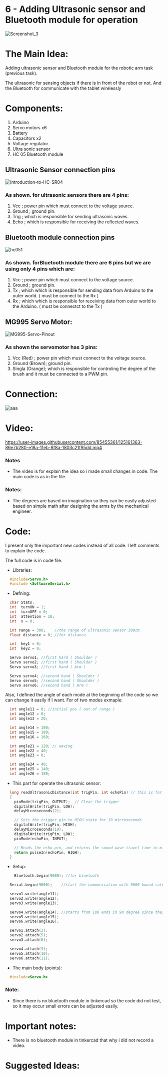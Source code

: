 # 6 - Adding Ultrasonic sensor and Bluetooth module for operation


![Screenshot_3](https://user-images.githubusercontent.com/85455361/124705407-4b38b880-defe-11eb-9f68-1afa998dbb38.jpg)

# The Main Idea:

Adding ultrasonic sensor and Bluetooth module for the robotic arm task (previous task). 

The ultrasonic for sensing objects if there is in front of the robot or not.
And the Bluetooth for communicate with the tablet wirelessly

# Components:

1. Arduino
2. Servo motors x6
3. Battery
4. Capacitors x2
5. Voltage regulator 
6. Ultra sonic sensor
7. HC 05 Bluetooth module

## Ultrasonic Sensor connection pins

![Introduction-to-HC-SR04](https://user-images.githubusercontent.com/85455361/124712954-9657c900-df08-11eb-968b-2246cb1c8ce9.jpg)

### As shown. for ultrasonic sensors there are 4 pins:

1. Vcc ; power pin which must connect to the voltage source.
2. Ground ; ground pin.
3. Trig ; which is responsible for sending ultrasonic waves.
4. Echo ; which is responsible for receiving the reflected waves.

## Bluetooth module connection pins

![hc051](https://user-images.githubusercontent.com/85455361/124713078-bdae9600-df08-11eb-8240-8f3872993614.jpg)

### As shown. forBluetooth module there are 6 pins but we are using only 4 pins which are:

1. Vcc ; power pin which must connect to the voltage source.
2. Ground ; ground pin.
3. Tx ; which which is responsible for sending data from Arduino to the outer world. ( must be connect to the Rx )
4. Rx ; which which is responsible for receiving data from outer world to the Arduino. ( must be connectct to the Tx ) 

## MG995 Servo Motor:

![MG995-Servo-Pinout](https://user-images.githubusercontent.com/85455361/125038290-ecaa4080-e09d-11eb-9b9f-f8967cbb6d89.png)

### As shown the servomotor has 3 pins:

1. Vcc (Red) ; power pin which must connect to the voltage source.
2. Ground (Brown); ground pin.
3. Singla (Orange); which is responsible for controling the degree of the brush and it must be connected to a PWM pin.


# Connection:

![aaa](https://user-images.githubusercontent.com/85455361/124711475-cbfbb280-df06-11eb-9788-6bbc21646dea.jpg)

# Video:

https://user-images.githubusercontent.com/85455361/125161363-86e7b280-e18a-11eb-8f8a-1803c21f95dd.mp4

### Notes

* The video is for explain the idea so i made small changes in code. The main code is as in the file.

### Notes:

* The degrees are based on imagination so they can be easily adjusted based on simple math after designing the arms by the mechanical engineer. 

# Code:

I present only the important new codes instead of all code. I left comments to explain the code.

The full code is in code file.

* Libraries:

``` c++
  #include<Servo.h>
  #include <SoftwareSerial.h>  
```

* Defning:

``` c++  
  char Stats;
  int  turnON = 1;
  int  turnOFF = 0;
  int  attention = 10;
  int  x = 0;

  int range = 300;    //the range of ultrasonic sensor 300cm
  float distance = 0; //for distance

  int  key1 = 0;
  int  key2 = 0;

  Servo servo1; //first hard ( Shoulder )
  Servo servo2; //first hand ( Shoulder )
  Servo servo3; //first hand ( Arm )

  Servo servo4; //second hand ( Shoulder )
  Servo servo5; //second hand ( Shoulder )
  Servo servo6; //second hand ( Arm )
```
Also, I defined the angle of each mode at the beginning of the code so we can change it easily if I want. For of two modes exmaple:

``` c++
  int angle11 = 0; //initial pos ( out of range )
  int angle12 = 0;
  int angle13 = 20;

  int angle14 = 180;
  int angle15 = 180;
  int angle16 = 160;

  int angle21 = 120; // waving
  int angle22 = 40;
  int angle23 = 0;

  int angle24 = 40;
  int angle25 = 140;
  int angle26 = 180;
``` 

* This part for operate the ultrasonic sensor:

``` c++
  long readUltrasonicDistance(int trigPin, int echoPin) // this is for operate the ultra sonic sensor
  {
    pinMode(trigPin, OUTPUT);  // Clear the trigger
    digitalWrite(trigPin, LOW);
    delayMicroseconds(2);

    // Sets the trigger pin to HIGH state for 10 microseconds
    digitalWrite(trigPin, HIGH);
    delayMicroseconds(10);
    digitalWrite(trigPin, LOW);
    pinMode(echoPin, INPUT);

    // Reads the echo pin, and returns the sound wave travel time in microseconds
    return pulseIn(echoPin, HIGH);
  }
```


* Setup:

``` c++
    Bluetooth.begin(9600); //for bluetooth

  Serial.begin(9600);    //start the communication with 9600 bound rate

  servo1.write(angle11);
  servo2.write(angle12);
  servo3.write(angle13);

  servo4.write(angle14); //starts from 180 ends in 90 degree since these servo motors are in opposide place ( merroring
  servo5.write(angle15);
  servo6.write(angle16);

  servo1.attach(3);
  servo2.attach(5);
  servo3.attach(6);

  servo4.attach(9);
  servo5.attach(10);
  servo6.attach(11);
```

* The main body (points):

``` c++
  #include<Servo.h>
```

### Note:

* Since there is no bluetooth module in tinkercad so the code did not test, so it may occur small errors can be adjusted easily. 

# Important notes:

* There is no bluetooth module in tinkercad that why i did not record a video.


# Suggested Ideas: 
###  
